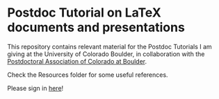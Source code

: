 # Postdoc Tutorial on LaTeX documents and presentations

This repository contains relevant material for the Postdoc Tutorials I am giving at the University of Colorado Boulder, in collaboration with the [Postdoctoral Association of Colorado at Boulder](https://www.colorado.edu/pac/).

Check the Resources folder for some useful references.


Please sign in [here](https://docs.google.com/spreadsheets/d/1dSC46gy90m55Rix2_uwBeWh-ZSlofFHwMx6f0mnwz5A/edit?usp=sharing)!
